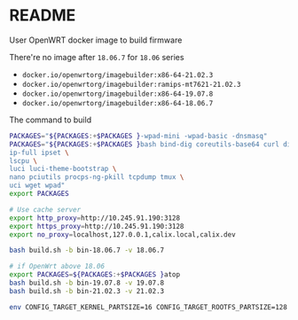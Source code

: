 # README

User OpenWRT docker image to build firmware

There're no image after `18.06.7` for `18.06` series

- `docker.io/openwrtorg/imagebuilder:x86-64-21.02.3`
- `docker.io/openwrtorg/imagebuilder:ramips-mt7621-21.02.3`
- `docker.io/openwrtorg/imagebuilder:x86-64-19.07.8`
- `docker.io/openwrtorg/imagebuilder:x86-64-18.06.7`

The command to build

```bash
PACKAGES="${PACKAGES:+$PACKAGES }-wpad-mini -wpad-basic -dnsmasq"
PACKAGES="${PACKAGES:+$PACKAGES }bash bind-dig coreutils-base64 curl diffutils dnsmasq-full dropbearconvert fdisk file \
ip-full ipset \
lscpu \
luci luci-theme-bootstrap \
nano pciutils procps-ng-pkill tcpdump tmux \
uci wget wpad"
export PACKAGES

# Use cache server
export http_proxy=http://10.245.91.190:3128
export https_proxy=http://10.245.91.190:3128
export no_proxy=localhost,127.0.0.1,calix.local,calix.dev

bash build.sh -b bin-18.06.7 -v 18.06.7

# if OpenWrt above 18.06
export PACKAGES=${PACKAGES:+$PACKAGES }atop
bash build.sh -b bin-19.07.8 -v 19.07.8
bash build.sh -b bin-21.02.3 -v 21.02.3

env CONFIG_TARGET_KERNEL_PARTSIZE=16 CONFIG_TARGET_ROOTFS_PARTSIZE=128 ./build.sh -b bin-19.07.8 -v 19.07.8
```
